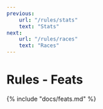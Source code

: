 ```yaml
---
previous:
    url: "/rules/stats"
    text: "Stats"
next:
    url: "/rules/races"
    text: "Races"
---
```


# Rules - Feats

{% include "docs/feats.md" %}